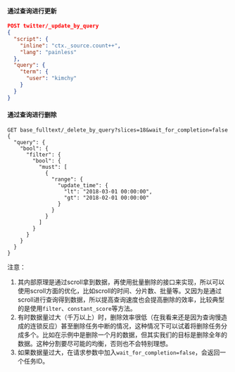 #### 通过查询进行更新

```json
POST twitter/_update_by_query
{
  "script": {
    "inline": "ctx._source.count++",
    "lang": "painless"
  },
  "query": {
    "term": {
      "user": "kimchy"
    }
  }
}
```

#### 通过查询进行删除

```http
GET base_fulltext/_delete_by_query?slices=18&wait_for_completion=false
{
  "query": {
    "bool": {
      "filter": {
        "bool": {
          "must": [
            {
              "range": {
                "update_time": {
                  "lt": "2018-03-01 00:00:00",
                  "gt": "2018-02-01 00:00:00"
                }
              }
            }
          ]
        }
      }
    }
  }
}
```

注意：

1. 其内部原理是通过scroll拿到数据，再使用批量删除的接口来实现，所以可以使用scroll方面的优化，比如scroll的时间、分片数、批量等。又因为是通过scroll进行查询得到数据，所以提高查询速度也会提高删除的效率，比较典型的是使用`filter`、`constant_score`等方法。
2. 有时数据量过大（千万以上）时，删除效率很低（在我看来还是因为查询慢造成的连锁反应）甚至删除任务中断的情况，这种情况下可以试着将删除任务分成多个。比如在示例中是删除一个月的数据，但其实我们的目标是删除全年的数据。这种分割要尽可能的均衡，否则也不会特别理想。
3. 如果数据量过大，在请求参数中加入`wait_for_completion=false`，会返回一个任务ID。